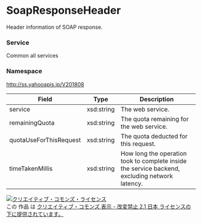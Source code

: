 # SoapResponseHeader
Header information of SOAP response.
### Service
Common all services

### Namespace
http://ss.yahooapis.jp/V201808

| Field | Type | Description | 
|---|---|---|
| service| xsd:string| The web service. |
| remainingQuota| xsd:string| The quota remaining for the web service. |
| quotaUseForThisRequest| xsd:string| The quota deducted for this request. |
| timeTakenMillis| xsd:string| How long the operation took to complete inside the service backend, excluding network latency. |

<a rel="license" href="http://creativecommons.org/licenses/by-nd/2.1/jp/"><img alt="クリエイティブ・コモンズ・ライセンス" style="border-width:0" src="https://i.creativecommons.org/l/by-nd/2.1/jp/88x31.png" /></a><br />この 作品 は <a rel="license" href="http://creativecommons.org/licenses/by-nd/2.1/jp/">クリエイティブ・コモンズ 表示 - 改変禁止 2.1 日本 ライセンスの下に提供されています。</a>
